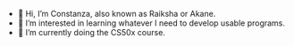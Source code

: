 - 👋 Hi, I’m Constanza, also known as Raiksha or Akane. 
- 👀 I’m interested in learning whatever I need to develop usable programs.
- 🌱 I’m currently doing the CS50x course.
